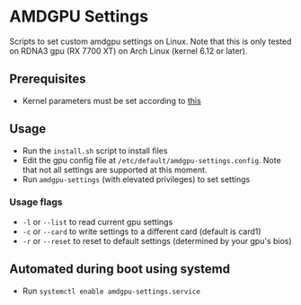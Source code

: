 # AMDGPU Settings

Scripts to set custom amdgpu settings on Linux. Note that this is only tested on RDNA3 gpu (RX 7700 XT) on Arch Linux (kernel 6.12 or later).

## Prerequisites
- Kernel parameters must be set according to [this](https://wiki.archlinux.org/title/AMDGPU#Boot_parameter)

## Usage
- Run the `install.sh` script to install files
- Edit the gpu config file at `/etc/default/amdgpu-settings.config`. Note that not all settings are supported at this moment.
- Run `amdgpu-settings` (with elevated privileges) to set settings

### Usage flags
- `-l` or `--list` to read current gpu settings
- `-c` or `--card` to write settings to a different card (default is card1)
- `-r` or `--reset` to reset to default settings (determined by your gpu's bios)

## Automated during boot using systemd
- Run `systemctl enable amdgpu-settings.service`

